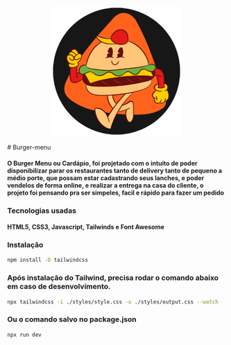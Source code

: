 <p align="center">
  <img src="assets/favicon.png" alt="Logo do Projeto" style="width: 300px;"/>
</p>
# Burger-menu

#### O Burger Menu ou Cardápio, foi projetado com o intuito de poder disponibilizar parar os restaurantes tanto de delivery tanto de pequeno a médio porte, que possam estar cadastrando seus lanches, e poder vendelos de forma online, e realizar a entrega na casa do cliente, o projeto foi pensando pra ser simpeles, facil e rápido para fazer um pedido

### Tecnologias usadas
#### HTML5, CSS3, Javascript, Tailwinds e Font Awesome

### Instalação
```bash
npm install -D tailwindcss
```

### Após instalação do Tailwind, precisa rodar o comando abaixo em caso de desenvolvimento.

```bash
npx tailwindcss -i ./styles/style.css -o ./styles/output.css --watch
```
### Ou o comando salvo no package.json

```bash
npx run dev
```
